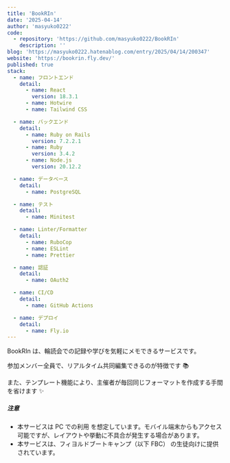 ```yaml
---
title: 'BookRIn'
date: '2025-04-14'
author: 'masyuko0222'
code:
  - repository: 'https://github.com/masyuko0222/BookRIn'
    description: ''
blog: 'https://masyuko0222.hatenablog.com/entry/2025/04/14/200347'
website: 'https://bookrin.fly.dev/'
published: true
stack:
  - name: フロントエンド
    detail:
      - name: React
        version: 18.3.1
      - name: Hotwire
      - name: Tailwind CSS

  - name: バックエンド
    detail:
      - name: Ruby on Rails
        version: 7.2.2.1
      - name: Ruby
        version: 3.4.2
      - name: Node.js
        version: 20.12.2

  - name: データベース
    detail:
      - name: PostgreSQL

  - name: テスト
    detail:
      - name: Minitest

  - name: Linter/Formatter
    detail:
      - name: RuboCop
      - name: ESLint
      - name: Prettier

  - name: 認証
    detail:
      - name: OAuth2

  - name: CI/CD
    detail:
      - name: GitHub Actions

  - name: デプロイ
    detail:
      - name: Fly.io
---
```


BookRIn は、輪読会での記録や学びを気軽にメモできるサービスです。

参加メンバー全員で、リアルタイム共同編集できるのが特徴です 📚

また、テンプレート機能により、主催者が毎回同じフォーマットを作成する手間を省けます ✨

##### 注意

- 本サービスは PC での利用 を想定しています。モバイル端末からもアクセス可能ですが、レイアウトや挙動に不具合が発生する場合があります。
- 本サービスは、フィヨルドブートキャンプ（以下 FBC） の生徒向けに提供されています。
